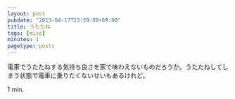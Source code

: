 ```yaml
---
layout: post
pubdate: "2013-04-17T23:59:59+09:00"
title: うたたね
tags: [misc]
minutes: 1
pagetype: posts
---
```

電車でうたたねする気持ち良さを家で味わえないものだろうか。うたたねしてしまう状態で電車に乗りたくないせいもあるけれど。

1 min.
